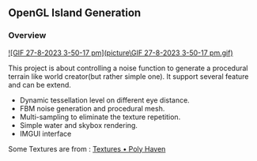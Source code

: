## OpenGL Island Generation

### Overview

[![GIF 27-8-2023 3-50-17 pm](picture\GIF 27-8-2023 3-50-17 pm.gif)](https://github.com/Passoll/OpenGL_IslandGenerator/blob/main/picture/GIF%2027-8-2023%203-50-17%20pm.gif)

This project is about controlling a noise function to generate a procedural terrain like world creator(but rather simple one). It support several feature and can be extend.

- Dynamic tessellation level on different eye distance.
- FBM noise generation and procedural mesh.
- Multi-sampling to eliminate the texture repetition.
- Simple water and skybox rendering.
- IMGUI interface



Some Textures are from : [Textures • Poly Haven](https://polyhaven.com/textures)

